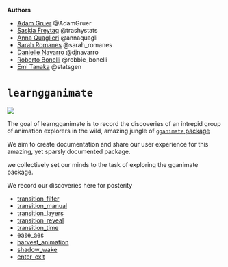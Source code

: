 
<!-- README.md is generated from README.Rmd. Please edit that file -->
**Authors**

-   [Adam Gruer](https://github.com/adam-gruer) @AdamGruer
-   [Saskia Freytag](https://github.com/SaskiaFreytag) @trashystats
-   [Anna Quaglieri](https://github.com/SaskiaFreytag) @annaquagli
-   [Sarah Romanes](https://github.com/sarahromanes) @sarah\_romanes
-   [Danielle Navarro](https://github.com/SaskiaFreytag) @djnavarro
-   [Roberto Bonelli](https://github.com/Robbie90) @robbie\_bonelli
-   [Emi Tanaka](https://github.com/emitanaka) @statsgen

`learngganimate`
================

![](transition_manual_files/figure-gfm/unnamed-chunk-2-1.gif)

The goal of learngganimate is to record the discoveries of an intrepid group of animation explorers in the wild, amazing jungle of [`gganimate` package](https://github.com/thomasp85/gganimate)

We aim to create documentation and share our user experience for this amazing, yet sparsly documented package.

we collectively set our minds to the task of exploring the gganimate package.

We record our discoveries here for posterity

-   [transition\_filter](transition_filter.md)
-   [transition\_manual](transition_manual.md)
-   [transition\_layers](transition_layers.md)
-   [transition\_reveal](transition_reveal/transition_reveal.md)
-   [transition\_time](transition_time/transition_time.md)
-   [ease\_aes](ease_aes.md)
-   [harvest\_animation](example_harvest_animation.md)
-   [shadow\_wake](shadow_wake.html)
-   [enter\_exit](enter_exit/enter_exit.md)
